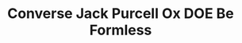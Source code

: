 ---
layout: post
title: "Converse Jack Purcell Ox DOE Be Formless"
img: "https://stockx.imgix.net/Converse-Jack-Purcell-Ox-DOE-Be-Formless.png?fit=fill&bg=FFFFFF&w=300&h=214&auto=format,compress&trim=color&q=90&dpr=2&updated_at=1551495556"
release: "Mar 7"
new: "False"
url: "converse-jack-purcell-ox-doe-be-formless"
sec0: "Similar Shoes"
name00: "Jordan 1 OG Celtics" 
url00: "jordan-1-og-celtics"
img00: "Air-Jordan-1-Retro-Celtics.jpg"
name01: "Nike Zoom Rookie Dynamic Blue" 
url01: "nike-zoom-rookie-dynamic-blue"
img01: "Nike-Zoom-Rookie-Dynamic-Blue.jpg"
name02: "Jordan 1 Mid Multi-Color Swoosh Black" 
url02: "air-jordan-1-mid-black-red-royal"
img02: "Air-Jordan-1-Mid-Black-Red-Royal.png"
name03: "Vans Sk8-Hi Toy Story Buzz Lightyear" 
url03: "vans-sk8-hi-toy-story-buzz-lightyear"
img03: "Vans-Sk8-Hi-Toy-Story-Buzz-Lightyear.png"
name04: "Jordan 1 Retro Silver Anniversary" 
url04: "jordan-1-retro-silver-anniversary"
img04: "Air-Jordan-1-Retro-Silver-Anniversary.jpg"

sec2: "Higher Tops"
name20: "Dunk Lux High Pigalle Black" 
url20: "dunk-lux-high-pigalle-black"
img20: "Nike-Dunk-Lux-High-Pigalle-Black-Product.jpg"
name21: "Sneaker Madness UA Curry 1 Dark Matter (ASG)" 
url21: "sneaker-madness-ua-curry-1-dark-matter-asg"
img21: "SM-Under-Armour-Curry-One-Dark-Matter-All-Star.jpg"
name22: "UA Curry 1 Dark Matter (ASG)" 
url22: "ua-curry-1-dark-matter-asg"
img22: "Under-Armour-Curry-One-Dark-Matter-All-Star.jpg"
name23: "Jordan 1 Mid Black White (2018)" 
url23: "air-jordan-1-mid-black-white-2018"
img23: "Air-Jordan-1-Mid-Black-White-2018.png"
name24: "Jordan 9 Retro Charcoal" 
url24: "jordan-9-retro-charcoal"
img24: "Air-Jordan-9-Retro-Charcoal.jpg"

sec3: "Lower Tops"
name30: "Air Max 1 Atmos Animal Camo (W)" 
url30: "air-max-1-atmos-animal-camo-w"
img30: "Nike-Air-Max-1-Atmos-Animal-Camo.jpg"
name31: "adidas EQT Support ADV Zebra" 
url31: "adidas-eqt-support-adv-zebra"
img31: "Adidas-EQT-Support-ADV-Zebra.png"
name32: "Jordan XXX1 Low Georgetown" 
url32: "air-jordan-xxx1-low-georgetown"
img32: "Air-Jordan-XXX1-Low-Georgetown.png"
name33: "adidas Campus 80s High Snobiety" 
url33: "adidas-campus-80s-high-snobiety"
img33: "Adidas-Campus-80s-High-Snobiety.png"
name34: "adidas ZX Flux Decon Snake" 
url34: "adidas-zx-flux-decon-snake"
img34: "Adidas-ZX-Flux-Decon-Snake.jpg"

sec4: "More Red"
name40: "adidas EQT Support ADV Zebra" 
url40: "adidas-eqt-support-adv-zebra"
img40: "Adidas-EQT-Support-ADV-Zebra.png"
name41: "Air Max 1 Atmos Animal Camo (W)" 
url41: "air-max-1-atmos-animal-camo-w"
img41: "Nike-Air-Max-1-Atmos-Animal-Camo.jpg"
name42: "Vans Sk8-Mid Supreme Velvet Leopard Magenta" 
url42: "vans-sk8-mid-pro-supreme-velvet-leopard-magenta"
img42: "Vans-Sk8-Mid-Pro-Supreme-Velvet-Leopard-Magenta.png"
name43: "adidas ZX Flux Adv X Wings and Horns Black" 
url43: "adidas-zx-flux-adv-x-wings-and-horns-black"
img43: "Adidas-ZX-Flux-Adv-X-Wings-and-Horns-Black.png"
name44: "adidas Elastic Slip On Pharrell EQT Blue" 
url44: "adidas-elastic-slip-on-pharrell-eqt-blue"
img44: "Adidas-Elastic-Slip-On-Pharrell-EQT-Blue.jpg"

sec5: "More Blue"
name50: "Jordan XXX1 Low Marquette" 
url50: "air-jordan-xxx1-low-marquette"
img50: "Air-Jordan-XXX1-Low-Marquette.png"
name51: "Jordan 9 Retro For the Love of The Game" 
url51: "jordan-9-retro-for-the-love-of-the-game"
img51: "Air-Jordan-9-Retro-For-The-Love-Of-The-Game.jpg"
name52: "Vans Sk8-Hi Odd Future Donut" 
url52: "vans-og-sk8-hi-odd-future-donut"
img52: "Vans-OG-Sk8-Hi-Odd-Future-Donut.png"
name53: "Nike Dunk SB Mid Photo Blue Ripstop" 
url53: "nike-dunk-sb-mid-photo-blue-ripstop"
img53: "Nike-Dunk-SB-Mid-Photo-Blue-Ripstop.jpg"
name54: "Jordan 7 Retro Pantone 2017 (GS)" 
url54: "air-jordan-7-retro-pantone-2017-gs"
img54: "Air-Jordan-7-Retro-Pantone-2017-GS.png"

sec1: "Matching Streetwear"
name10: "Supreme Faux Fur Repeater Bomber Brown" 
url10: "supreme-faux-fur-repeater-bomber-brown"
img10: "products/streetwear/Supreme-Faux-Fur-Repeater-Bomber-Brown.jpg"
name11: "Supreme Independent Nylon Anorak Black" 
url11: "supreme-independent-nylon-anorak-black"
img11: "products/streetwear/Supreme-Independent-Nylon-Anorak-Black.jpg"
name12: "Supreme Suit Suit Black" 
url12: "supreme-suit-black"
img12: "products/streetwear/Supreme-Suit-Black.jpg"
name13: "Bape Block Check Big Logo Shirt Red" 
url13: "bape-block-check-big-logo-shirt-red"
img13: "products/streetwear/Bape-Block-Check-Big-Logo-Shirt-Red.jpg"
name14: "Kith Classic Logo Hoodie Triple Black" 
url14: "kith-classic-logo-hoodie-triple-black"
img14: "products/streetwear/Kith-Classic-Logo-Hoodie-Black.jpg"

---